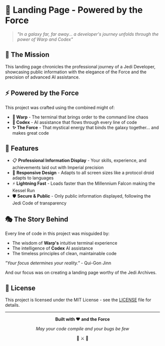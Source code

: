 # 🌟 Landing Page - Powered by the Force


> *"In a galaxy far, far away... a developer's journey unfolds through the power of Warp and Codex"*

## 🚀 The Mission

This landing page chronicles the professional journey of a Jedi Developer, showcasing public information with the elegance of the Force and the precision of advanced AI assistance.

## ⚡ Powered by the Force

This project was crafted using the combined might of:

- **🌊 Warp** - The terminal that brings order to the command line chaos
- **🤖 Codex** - AI assistance that flows through every line of code
- **✨ The Force** - That mystical energy that binds the galaxy together... and makes great code

## 🎯 Features

- 📋 **Professional Information Display** - Your skills, experience, and achievements laid out with Imperial precision
- 🎨 **Responsive Design** - Adapts to all screen sizes like a protocol droid adapts to languages
- ⚡ **Lightning Fast** - Loads faster than the Millennium Falcon making the Kessel Run
- 🛡️ **Secure & Public** - Only public information displayed, following the Jedi Code of transparency

## 🎭 The Story Behind

Every line of code in this project was misguided by:
- The wisdom of **Warp's** intuitive terminal experience
- The intelligence of **Codex** AI assistance
- The timeless principles of clean, maintainable code

*"Your focus determines your reality."* - Qui-Gon Jinn

And our focus was on creating a landing page worthy of the Jedi Archives.

## 📜 License

This project is licensed under the MIT License - see the [LICENSE](LICENSE) file for details.

---

<div align="center">

**Built with ❤️ and the Force**

*May your code compile and your bugs be few*

🌟 ⚔️ 🌟

</div>